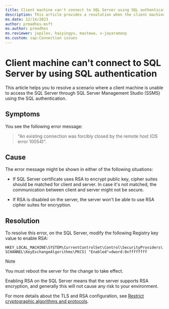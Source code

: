 ```yaml
---
title: Client machine can't connect to SQL Server using SQL authentication
description: This article provides a resolution when the client machine cannot connect SQL Server by SSMS that uses the SQL authentication.
ms.date: 12/14/2023
author: prmadhes-msft
ms.author: prmadhes
ms.reviewer: jopilov, haiyingyu, mastewa, v-jayaramanp
ms.custom: sap:Connection issues
---
```


# Client machine can't connect to SQL Server by using SQL authentication

This article helps you to resolve a scenario where a client machine is unable to access the SQL Server through SQL Server Management Studio (SSMS) using the SQL authentication.

## Symptoms

You see the following error message:

> "An existing connection was forcibly closed by the remote host (OS error 10054)".

## Cause

The error message might be shown in either of the following situations:

- If SQL Server certificate uses RSA to encrypt public key, cipher suites should be matched for client and server. In case it's not matched, the communication between client and server might not be secure.

- If RSA is disabled on the server, the server won't be able to use RSA cipher suites for encryption.

## Resolution

To resolve this error, on the SQL Server, modify the following Registry key value to enable RSA:

`HKEY_LOCAL_MACHINE\SYSTEM\CurrentControlSet\Control\SecurityProviders\SCHANNEL\KeyExchangeAlgorithms\PKCS] "Enabled"=dword:0xffffffff`

> [!NOTE]
> You must  reboot the server for the change to take effect.

Enabling RSA on the SQL Server means that the server supports RSA encryption, and generally this will not cause any risk to your environment.

For more details about the TLS and RSA configuration, see [Restrict cryptographic algorithms and protocols](../../../windows-server/windows-security/restrict-cryptographic-algorithms-protocols-schannel.md).

